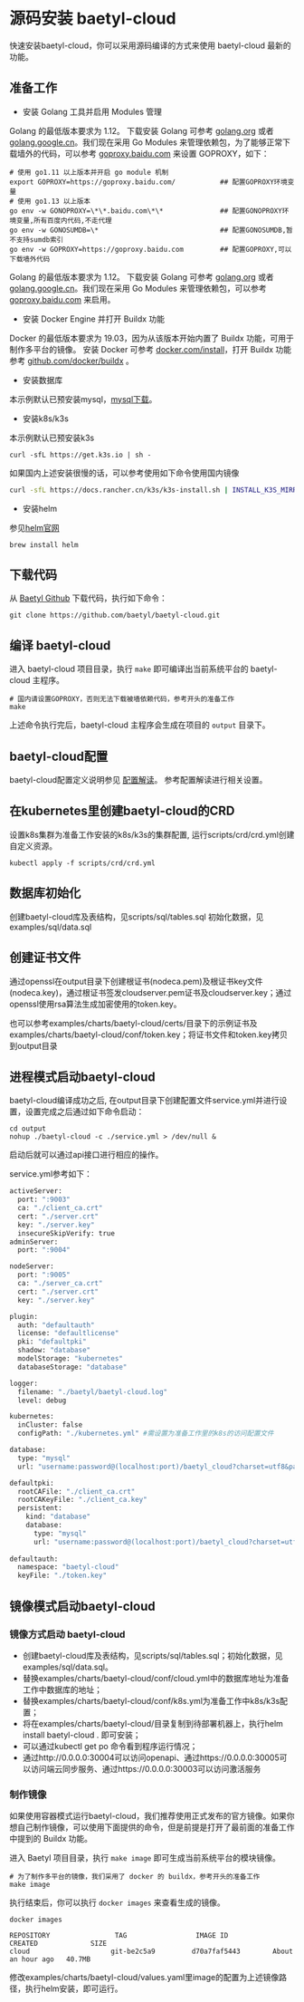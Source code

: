 # 源码安装 baetyl-cloud

快速安装baetyl-cloud，你可以采用源码编译的方式来使用 baetyl-cloud 最新的功能。

## 准备工作

- 安装 Golang 工具并启用 Modules 管理

Golang 的最低版本要求为 1.12。 下载安装 Golang 可参考 [golang.org](https://golang.org/dl/) 或者 [golang.google.cn](https://golang.google.cn/dl/)。我们现在采用 Go Modules 来管理依赖包，为了能够正常下载墙外的代码，可以参考 [goproxy.baidu.com](https://goproxy.baidu.com/) 来设置 GOPROXY，如下：

```shell
# 使用 go1.11 以上版本并开启 go module 机制
export GOPROXY=https://goproxy.baidu.com/           ## 配置GOPROXY环境变量
# 使用 go1.13 以上版本 
go env -w GONOPROXY=\*\*.baidu.com\*\*              ## 配置GONOPROXY环境变量,所有百度内代码,不走代理
go env -w GONOSUMDB=\*                              ## 配置GONOSUMDB,暂不支持sumdb索引
go env -w GOPROXY=https://goproxy.baidu.com         ## 配置GOPROXY,可以下载墙外代码
```

Golang 的最低版本要求为 1.12。 下载安装 Golang 可参考 [golang.org](https://golang.org/dl/) 或者 [golang.google.cn](https://golang.google.cn/dl/)。我们现在采用 Go Modules 来管理依赖包，可以参考 [goproxy.baidu.com](https://goproxy.baidu.com/) 来启用。

- 安装 Docker Engine 并打开 Buildx 功能

Docker 的最低版本要求为 19.03，因为从该版本开始内置了 Buildx 功能，可用于制作多平台的镜像。 安装 Docker 可参考 [docker.com/install](https://docs.docker.com/install/)，打开 Buildx 功能参考 [github.com/docker/buildx](https://github.com/docker/buildx) 。

- 安装数据库

本示例默认已预安装mysql，[mysql下载](https://dev.mysql.com/downloads/mysql/)。

- 安装k8s/k3s

本示例默认已预安装k3s
```shell
curl -sfL https://get.k3s.io | sh -
```
如果国内上述安装很慢的话，可以参考使用如下命令使用国内镜像
```bash
curl -sfL https://docs.rancher.cn/k3s/k3s-install.sh | INSTALL_K3S_MIRROR=cn sh -
```

- 安装helm

参见[helm官网](https://helm.sh/)

```shell
brew install helm
```

## 下载代码

从 [Baetyl Github](https://github.com/baetyl/baetyl-cloud) 下载代码，执行如下命令：

```shell
git clone https://github.com/baetyl/baetyl-cloud.git
```

## 编译 baetyl-cloud

进入 baetyl-cloud 项目目录，执行 `make` 即可编译出当前系统平台的 baetyl-cloud 主程序。

```shell
# 国内请设置GOPROXY，否则无法下载被墙依赖代码，参考开头的准备工作
make 
```

上述命令执行完后，baetyl-cloud 主程序会生成在项目的 `output` 目录下。

## baetyl-cloud配置

baetyl-cloud配置定义说明参见 [配置解读](../guides/Baetyl-cloud-config-interpretation.md)。
参考配置解读进行相关设置。

## 在kubernetes里创建baetyl-cloud的CRD

设置k8s集群为准备工作安装的k8s/k3s的集群配置, 运行scripts/crd/crd.yml创建自定义资源。

```shell
kubectl apply -f scripts/crd/crd.yml
```

## 数据库初始化

创建baetyl-cloud库及表结构，见scripts/sql/tables.sql
初始化数据，见examples/sql/data.sql

## 创建证书文件

通过openssl在output目录下创建根证书(nodeca.pem)及根证书key文件(nodeca.key)，通过根证书签发cloudserver.pem证书及cloudserver.key；通过openssl使用rsa算法生成加密使用的token.key。

也可以参考examples/charts/baetyl-cloud/certs/目录下的示例证书及examples/charts/baetyl-cloud/conf/token.key；将证书文件和token.key拷贝到output目录

## 进程模式启动baetyl-cloud

baetyl-cloud编译成功之后, 在output目录下创建配置文件service.yml并进行设置，设置完成之后通过如下命令启动：

```shell
cd output
nohup ./baetyl-cloud -c ./service.yml > /dev/null &
```
启动后就可以通过api接口进行相应的操作。

service.yml参考如下：
```bash
activeServer:
  port: ":9003"
  ca: "./client_ca.crt"
  cert: "./server.crt"
  key: "./server.key"
  insecureSkipVerify: true
adminServer:
  port: ":9004"

nodeServer:
  port: ":9005"
  ca: "./server_ca.crt"
  cert: "./server.crt"
  key: "./server.key"

plugin: 
  auth: "defaultauth"
  license: "defaultlicense"
  pki: "defaultpki"
  shadow: "database"
  modelStorage: "kubernetes"
  databaseStorage: "database"

logger:
  filename: "./baetyl/baetyl-cloud.log"
  level: debug

kubernetes:
  inCluster: false
  configPath: "./kubernetes.yml" #需设置为准备工作里的k8s的访问配置文件

database:
  type: "mysql"
  url: "username:password@(localhost:port)/baetyl_cloud?charset=utf8&parseTime=true" #需要改为准备工作里的数据库地址

defaultpki:
  rootCAFile: "./client_ca.crt"
  rootCAKeyFile: "./client_ca.key"
  persistent:
    kind: "database"
    database:
      type: "mysql"
      url: "username:password@(localhost:port)/baetyl_cloud?charset=utf8&parseTime=true" #需要改为准备工作里的数据库地址
      
defaultauth:
  namespace: "baetyl-cloud"
  keyFile: "./token.key"
```

## 镜像模式启动baetyl-cloud

### 镜像方式启动 baetyl-cloud

* 创建baetyl-cloud库及表结构，见scripts/sql/tables.sql；初始化数据，见examples/sql/data.sql。
* 替换examples/charts/baetyl-cloud/conf/cloud.yml中的数据库地址为准备工作中数据库的地址；
* 替换examples/charts/baetyl-cloud/conf/k8s.yml为准备工作中k8s/k3s配置；
* 将在examples/charts/baetyl-cloud/目录复制到待部署机器上，执行helm install baetyl-cloud . 即可安装；
* 可以通过kubectl get po 命令看到程序运行情况；
* 通过http://0.0.0.0:30004可以访问openapi、通过https://0.0.0.0:30005可以访问端云同步服务、通过https://0.0.0.0:30003可以访问激活服务

### 制作镜像

如果使用容器模式运行baetyl-cloud，我们推荐使用正式发布的官方镜像。如果你想自己制作镜像，可以使用下面提供的命令，但是前提是打开了最前面的准备工作中提到的 Buildx 功能。

进入 Baetyl 项目目录，执行 `make image` 即可生成当前系统平台的模块镜像。

```shell
# 为了制作多平台的镜像，我们采用了 docker 的 buildx，参考开头的准备工作
make image
```

执行结束后，你可以执行 `docker images` 来查看生成的镜像。

```shell
docker images

REPOSITORY                TAG                 IMAGE ID            CREATED             SIZE
cloud                    git-be2c5a9         d70a7faf5443        About an hour ago   40.7MB
```

修改examples/charts/baetyl-cloud/values.yaml里image的配置为上述镜像路径，执行helm安装，即可运行。